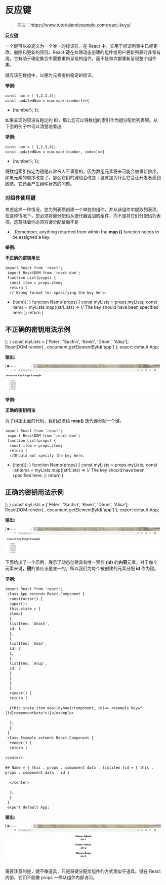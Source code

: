 # 反应键

> 原文：<https://www.tutorialandexample.com/react-keys/>

**反应键**

一个键可以被定义为一个唯一的标识符。在 React 中，它用于标识列表中已经更改、删除和更新的项目。React 键在处理动态创建的组件或用户更新列表时非常有用。它有助于确定集合中需要重新呈现的组件，而不是每次都重新呈现整个组件集。

键应该在数组中，以便为元素提供稳定的标识。

**举例:**

```
const num = [ 1,2,3,4]; 
const updatedNum = num.map((number)=>{ 

```

*   {number}; });

如果呈现的项没有稳定的 ID，那么您可以将数组的索引作为键分配给列表项。从下面的例子中可以清楚地看出:

**举例:**

```
const num = [ 1,2,3,4]; 
const updatedNum = num.map((number, index)=>{ 

```

*   {number}; });

将数组索引指定为键是非常令人不满意的，因为数组元素将来可能会被重新排序。如果元素的顺序改变了，那么它们的键也会改变；这就是为什么它会让开发者感到困惑。它还会产生组件状态的问题。

### 对组件使用键

考虑这样一种情况，您为列表项创建一个单独的组件，并从该组件中提取列表项。在这种情况下，您必须将键分配给从迭代器返回的组件，而不是将它们分配给列表项。这意味着你必须将键分配给<component>而不是</component>

*   . Remember, anything returned from within the **map ()** function needs to be assigned a key.

**举例:**

**不正确的密钥用法**

```
import React from 'react'; 
 import ReactDOM from 'react-dom'; 
 function List(props) { 
  const item = props.item; 
  return ( 
  // Wrong format for specifying the key here. 

```

*   {item}); } function Name(props) { const myLists = props.myLists; const items = myLists.map((strLists) => // The key should have been specified here. <list item="{strLists}">); return (

## 不正确的密钥用法示例

); } const myLists = ['Peter', 'Sachin', 'Kevin', 'Dhoni', 'Alisa']; ReactDOM.render( <name mylists="{myLists}/">, document.getElementById('app') ); export default App;

**输出:**

![React Keys](img/0fc1698ea1e1f19d2111bab720d8892c.png)

**举例:**

**正确的密钥用法**

为了纠正上面的代码，我们必须给 **map()** 迭代器分配一个键。

```
import React from 'react'; 
 import ReactDOM from 'react-dom'; 
 function List(props) { 
  const item = props.item; 
  return ( 
  //Should not specify the key here.

```

*   {item}); } function Name(props) { const myLists = props.myLists; const listItems = myLists.map((strLists) => // The key should have been specified here. <list key="{myLists.toString()}" item="{strLists}">); return (

## 正确的密钥用法示例

); } const myLists = ['Peter', 'Sachin', 'Kevin', 'Dhoni', 'Alisa']; ReactDOM.render( <name mylists="{myLists}/">, document.getElementById('app') ); export default App;

**输出:**

![Correct Key Usage](img/b443d1344f478389063abd026465f52f.png)

下面给出了一个示例，展示了动态创建具有唯一索引 **(id)** 的**内容**元素。对于每个元素来说，**键**的值应该是唯一的，所以我们为每个被创建的元素分配 **id** 作为键。

**举例:**

```
import React from 'react';
 class App extends React.Component {
  constructor() {
  super();
  this.state = {
  item:[
  {
  listItem: 'Akash', 
  id: 1
  },
  {
  listItem: 'Aman',
  id: 2
  },
  { 
  listItem: 'Anup',
  id: 3
  }
  ]
  }
  }
  render() { 
  return (

  {this.state.item.map((dynamicComponent, id)=> <example key="{id}componentData">)}</example> 

  ); 
  }
 }
 class Example extends React.Component {
  render() {
  return (

<center>

## Name = { this . props . component data . listitem }id = { this . props . component data . id }

  </center>

  );
  }
 }
 export default App; 
```

**输出:**

![Correct Key Usage](img/d60946c99d17412b0cc50768aa872963.png)

需要注意的是，键不像道具，只是将键分配给组件的方式类似于道具。键在 React 内部，它们不能像 props 一样从组件内部访问。</name></list></name></list>